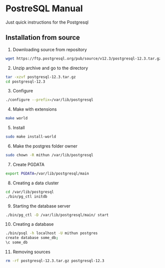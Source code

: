 # PostreSQL Manual
Just quick instructions for the Postgresql
## Installation from source
1. Downloading source from repository
```bash
wget https://ftp.postgresql.org/pub/source/v12.3/postgresql-12.3.tar.gz
```
2. Unzip archive and go to the directory
```bash
tar -xzvf postgresql-12.3.tar.gz
cd postgresql-12.3
```
3. Configure
```bash
./configure --prefix=/var/lib/postgresql
```
4. Make with extensions
```bash
make world
```
5. Install
```bash
sudo make install-world
```
6. Make the postgres folder owner
```bash
sudo chown -R mithun /var/lib/postgresql
```
7. Create PGDATA
```bash
export PGDATA=/var/lib/postgresql/main
```
8. Creating a data cluster
```bash
cd /var/lib/postgresql
./bin/pg_ctl initdb
```
9. Starting the database server
```bash
./bin/pg_ctl -D /var/lib/postgresql/main/ start
```
10. Creating a database
```bash
./bin/psql -h localhost -U mithun postgres
create database some_db;
\c some_db
```
11. Removing sources
```bash
rm -rf postgresql-12.3.tar.gz postgresql-12.3
```

